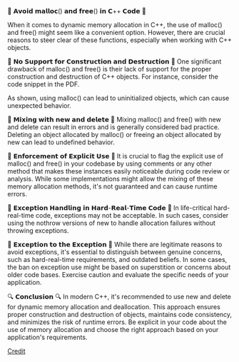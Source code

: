 🚫 𝗔𝘃𝗼𝗶𝗱 𝗺𝗮𝗹𝗹𝗼𝗰() 𝗮𝗻𝗱 𝗳𝗿𝗲𝗲() 𝗶𝗻 𝗖++ 𝗖𝗼𝗱𝗲 🚫

When it comes to dynamic memory allocation in C++, the use of malloc() and free() might seem like a convenient option. However, there are crucial reasons to steer clear of these functions, especially when working with C++ objects.

🚧 𝗡𝗼 𝗦𝘂𝗽𝗽𝗼𝗿𝘁 𝗳𝗼𝗿 𝗖𝗼𝗻𝘀𝘁𝗿𝘂𝗰𝘁𝗶𝗼𝗻 𝗮𝗻𝗱 𝗗𝗲𝘀𝘁𝗿𝘂𝗰𝘁𝗶𝗼𝗻 🚧 One significant drawback of malloc() and free() is their lack of support for the proper construction and destruction of C++ objects. For instance, consider the code snippet in the PDF.

As shown, using malloc() can lead to uninitialized objects, which can cause unexpected behavior.

🔄 𝗠𝗶𝘅𝗶𝗻𝗴 𝘄𝗶𝘁𝗵 𝗻𝗲𝘄 𝗮𝗻𝗱 𝗱𝗲𝗹𝗲𝘁𝗲 🔄 Mixing malloc() and free() with new and delete can result in errors and is generally considered bad practice. Deleting an object allocated by malloc() or freeing an object allocated by new can lead to undefined behavior.

🚨 𝗘𝗻𝗳𝗼𝗿𝗰𝗲𝗺𝗲𝗻𝘁 𝗼𝗳 𝗘𝘅𝗽𝗹𝗶𝗰𝗶𝘁 𝗨𝘀𝗲 🚨 It is crucial to flag the explicit use of malloc() and free() in your codebase by using comments or any other method that makes these instances easily noticeable during code review or analysis. While some implementations might allow the mixing of these memory allocation methods, it's not guaranteed and can cause runtime errors.

🚫 𝗘𝘅𝗰𝗲𝗽𝘁𝗶𝗼𝗻 𝗛𝗮𝗻𝗱𝗹𝗶𝗻𝗴 𝗶𝗻 𝗛𝗮𝗿𝗱-𝗥𝗲𝗮𝗹-𝗧𝗶𝗺𝗲 𝗖𝗼𝗱𝗲 🚫 In life-critical hard-real-time code, exceptions may not be acceptable. In such cases, consider using the nothrow versions of new to handle allocation failures without throwing exceptions.

📢 𝗘𝘅𝗰𝗲𝗽𝘁𝗶𝗼𝗻 𝘁𝗼 𝘁𝗵𝗲 𝗘𝘅𝗰𝗲𝗽𝘁𝗶𝗼𝗻 📢 While there are legitimate reasons to avoid exceptions, it's essential to distinguish between genuine concerns, such as hard-real-time requirements, and outdated beliefs. In some cases, the ban on exception use might be based on superstition or concerns about older code bases. Exercise caution and evaluate the specific needs of your application.

🔍 𝗖𝗼𝗻𝗰𝗹𝘂𝘀𝗶𝗼𝗻 🔍 In modern C++, it's recommended to use new and delete for dynamic memory allocation and deallocation. This approach ensures proper construction and destruction of objects, maintains code consistency, and minimizes the risk of runtime errors. Be explicit in your code about the use of memory allocation and choose the right approach based on your application's requirements.

[Credit](https://www.linkedin.com/in/rafael-rodriguez-calvente/)

